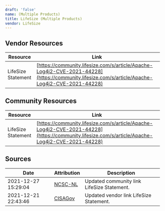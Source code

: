 ```yaml
---
draft: 'false'
name: (Multiple Products)
title: LifeSize (Multiple Products)
vendor: LifeSize
---
```


## Vendor Resources
| Resource | Link |
| --- | --- |
| LifeSize Statement | [https://community.lifesize.com/s/article/Apache-Log4j2-CVE-2021-44228](https://community.lifesize.com/s/article/Apache-Log4j2-CVE-2021-44228) |

## Community Resources
| Resource | Link |
| --- | --- |
| LifeSize Statement | [https://community.lifesize.com/s/article/Apache-Log4j2-CVE-2021-44228](https://community.lifesize.com/s/article/Apache-Log4j2-CVE-2021-44228) |


## Sources
| Date | Attribution | Description |
| --- | --- | --- |
| 2021-12-27 15:29:04 | [NCSC-NL](https://github.com/NCSC-NL/log4shell/blob/main/software/README.md) | Updated community link LifeSize Statement.  |
| 2021-12-21 22:43:46 | [CISAGov](https://raw.githubusercontent.com/cisagov/log4j-affected-db/develop/README.md) | Updated vendor link LifeSize Statement.  |
